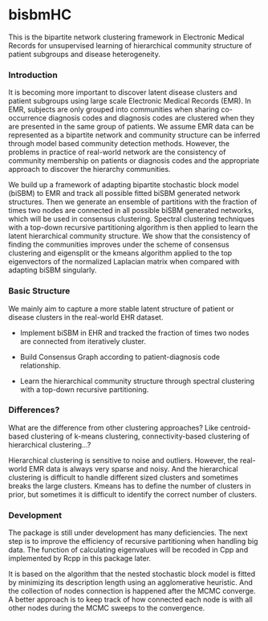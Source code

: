 # bisbmHC

This is the bipartite network clustering framework in Electronic Medical Records for unsupervised learning of hierarchical community structure of patient subgroups and disease heterogeneity.

### Introduction

It is becoming more important to discover latent disease clusters and patient subgroups using large scale Electronic Medical Records (EMR). In EMR, subjects are only grouped into communities when sharing co-occurrence diagnosis codes and diagnosis codes are clustered when they are presented in the same group of patients. We assume EMR data can be represented as a bipartite network and community structure can be inferred through model based community detection methods. However, the problems in practice of real-world network are the consistency of community membership on patients or diagnosis codes and the appropriate approach to discover the hierarchy communities. 

We build up a framework of adapting bipartite stochastic block model (biSBM) to EMR and track all possible fitted biSBM generated network structures. Then we generate an ensemble of partitions with the fraction of times two nodes are connected in all possible biSBM generated networks, which will be used in consensus clustering. Spectral clustering techniques with a top-down recursive partitioning algorithm is then applied to learn the latent hierarchical community structure. We show that the consistency of finding the communities improves under the scheme of consensus clustering and eigensplit or the kmeans algorithm applied to the top eigenvectors of the normalized Laplacian matrix when compared with adapting biSBM singularly. 

### Basic Structure

We mainly aim to capture a more stable latent structure of patient or disease clusters in the real-world EHR dataset.  

- Implement biSBM in EHR and tracked the fraction of times two nodes are connected from iteratively cluster.

- Build Consensus Graph according to patient-diagnosis code relationship.

- Learn the hierarchical community structure through spectral clustering with a top-down recursive partitioning.


### Differences?

What are the difference from other clustering approaches? Like centroid-based clustering of k-means clustering, connectivity-based clustering of hierarchical clustering...?

Hierarchical clustering is sensitive to noise and outliers. However, the real-world EMR data is always very sparse and noisy. And the hierarchical clustering is difficult to handle different sized clusters and sometimes breaks the large clusters. Kmeans has to define the number of clusters in prior, but sometimes it is difficult to identify the correct number of clusters.


### Development

The package is still under development has many deficiencies. The next step is to improve the efficiency of recursive partitioning when handling big data. The function of calculating eigenvalues will be recoded in Cpp and implemented by Rcpp in this package later. 

It is based on the algorithm that the nested stochastic block model is fitted by minimizing its description length using an agglomerative heuristic. And the collection of nodes connection is happened after the MCMC converge. A better approach is to keep track of how connected each node is with all other nodes during the MCMC sweeps to the convergence. 










